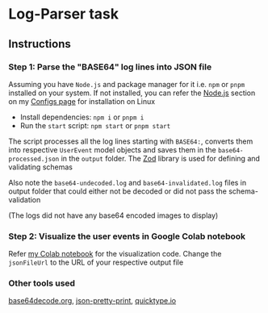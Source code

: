 # Log-Parser task

## Instructions

### Step 1: Parse the "BASE64" log lines into JSON file

Assuming you have `Node.js` and package manager for it i.e. `npm` or `pnpm` installed on your system. If not installed, you can refer the [Node.js](https://datkumar.github.io/Configs/NodeJs/) section on my [Configs page](https://datkumar.github.io/Configs/) for installation on Linux

- Install dependencies: `npm i` or `pnpm i`
- Run the `start` script: `npm start` or `pnpm start`

The script processes all the log lines starting with `BASE64:`, converts them into respective `UserEvent` model objects and saves them in the `base64-processed.json` in the `output` folder. The [Zod](https://zod.dev/) library is used for defining and validating schemas

Also note the `base64-undecoded.log` and `base64-invalidated.log` files in output folder that could either not be decoded or did not pass the schema-validation

(The logs did not have any base64 encoded images to display)

### Step 2: Visualize the user events in Google Colab notebook

Refer [my Colab notebook](https://colab.research.google.com/drive/1Uq7mWDLBC2PYK0aJahd6FzaWpHKZfqRH#scrollTo=uS2j2eSSC9Cb) for the visualization code. Change the `jsonFileUrl` to the URL of your respective output file

### Other tools used

[base64decode.org](https://www.base64decode.org/), [json-pretty-print](https://jsonformatter.org/json-pretty-print), [quicktype.io](https://app.quicktype.io/)
